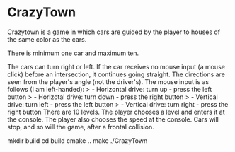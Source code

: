 # CrazyTown 
 <p><h8> Crazytown is a game in which cars are guided by the player to houses of the same color as the cars.</h8></p>
 <p><h8> There is minimum one car and maximum ten.</h8></p>
 <h8> The cars can turn right or left. If the car receives no mouse input (a mouse click) before an intersection, it continues going straight.</h8>
 <h8> The directions are seen from the player's angle (not the driver's).</h8>
 <h8> The mouse input is as follows (I am left-handed):</h8>
> - Horizontal drive: turn up - press the left button
> - Horizotal drive: turn down - press the right button
> - Vertical drive: turn left - press the left button
> - Vertical drive: turn right - press the right button
<h8> There are 10 levels. The player chooses a level and enters it at the console.</h8>
<h8> The player also chooses the speed at the console.</h8>
<h8> Cars will stop, and so will the game, after a frontal collision.</h8>

<h8> mkdir build</h8>
<h8> cd build</h8>
<h8> cmake ..</h8>
<h8> make</h8>
<h8> ./CrazyTown</h8>
